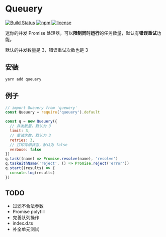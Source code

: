 # Queuery
[![Build Status](https://travis-ci.org/Erioifpud/queuery.svg?branch=master)](https://travis-ci.org/Erioifpud/queuery)
[![npm](https://img.shields.io/npm/v/queuery.svg?color=red)](http://npmjs.com/queuery)
[![license](https://img.shields.io/github/license/erioifpud/queuery.svg)]()

迷你的并发 Promise 处理器，可以**限制同时运行**的任务数量，默认有**错误重试**功能。

默认的并发数量是 3，错误重试次数也是 3

## 安装
```
yarn add queuery
```

## 例子
```javascript
// import Queuery from 'queuery'
const Queuery = require('queuery').default

const q = new Queuery({
  // 并发数量，默认为 3
  limit: 3,
  // 重试次数，默认为 3
  retries: 3,
  // 打印详细状态，默认为 false
  verbose: false
})
q.task((name) => Promise.resolve(name), 'resolve')
q.taskWithName('reject', () => Promise.reject('error'))
q.start((results) => {
  console.log(results)
})
```

## TODO
- 过滤不合法参数
- Promise polyfill
- 完善队列操作
- index.d.ts
- 补全单元测试